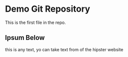 # Demo Git Repository

This is the first file in the repo.

## Ipsum Below

this is any text, yo can take text from of the hipster website